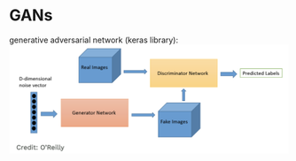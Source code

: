 # GANs
generative adversarial network (keras library):
![Alt text](https://github.com/shayanshk/images/blob/master/Screen%20Shot%202018-12-06%20at%2010.54.56.png?raw=true "Optional Title")
